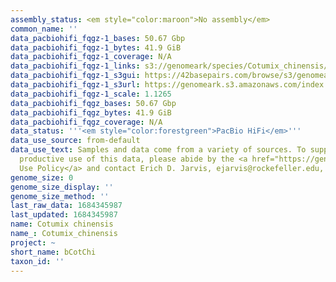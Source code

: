 ```yaml
---
assembly_status: <em style="color:maroon">No assembly</em>
common_name: ''
data_pacbiohifi_fqgz-1_bases: 50.67 Gbp
data_pacbiohifi_fqgz-1_bytes: 41.9 GiB
data_pacbiohifi_fqgz-1_coverage: N/A
data_pacbiohifi_fqgz-1_links: s3://genomeark/species/Cotumix_chinensis/bCotChi1/genomic_data/pacbio_hifi/<br>
data_pacbiohifi_fqgz-1_s3gui: https://42basepairs.com/browse/s3/genomeark/species/Cotumix_chinensis/bCotChi1/genomic_data/pacbio_hifi/
data_pacbiohifi_fqgz-1_s3url: https://genomeark.s3.amazonaws.com/index.html?prefix=species/Cotumix_chinensis/bCotChi1/genomic_data/pacbio_hifi/
data_pacbiohifi_fqgz-1_scale: 1.1265
data_pacbiohifi_fqgz_bases: 50.67 Gbp
data_pacbiohifi_fqgz_bytes: 41.9 GiB
data_pacbiohifi_fqgz_coverage: N/A
data_status: '''<em style="color:forestgreen">PacBio HiFi</em>'''
data_use_source: from-default
data_use_text: Samples and data come from a variety of sources. To support fair and
  productive use of this data, please abide by the <a href="https://genome10k.soe.ucsc.edu/data-use-policies/">Data
  Use Policy</a> and contact Erich D. Jarvis, ejarvis@rockefeller.edu, with any questions.
genome_size: 0
genome_size_display: ''
genome_size_method: ''
last_raw_data: 1684345987
last_updated: 1684345987
name: Cotumix chinensis
name_: Cotumix_chinensis
project: ~
short_name: bCotChi
taxon_id: ''
---
```

